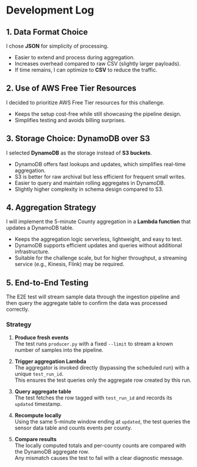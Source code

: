 # Development Log

## 1. Data Format Choice
I chose **JSON** for simplicity of processing.
- Easier to extend and process during aggregation.
- Increases overhead compared to raw CSV (slightly larger payloads).
- If time remains, I can optimize to **CSV** to reduce the traffic.

## 2. Use of AWS Free Tier Resources
I decided to prioritize AWS Free Tier resources for this challenge.
- Keeps the setup cost-free while still showcasing the pipeline design.
- Simplifies testing and avoids billing surprises.

## 3. Storage Choice: DynamoDB over S3
I selected **DynamoDB** as the storage instead of **S3 buckets**.
- DynamoDB offers fast lookups and updates, which simplifies real-time aggregation.
- S3 is better for raw archival but less efficient for frequent small writes.
- Easier to query and maintain rolling aggregates in DynamoDB.
- Slightly higher complexity in schema design compared to S3.

## 4. Aggregation Strategy
I will implement the 5-minute County aggregation in a **Lambda function** that updates a DynamoDB table.
- Keeps the aggregation logic serverless, lightweight, and easy to test.
- DynamoDB supports efficient updates and queries without additional infrastructure.
- Suitable for the challenge scale, but for higher throughput, a streaming service (e.g., Kinesis, Flink) may be required.

## 5. End-to-End Testing
The E2E test will stream sample data through the ingestion pipeline and then query the aggregate table to confirm the data was processed correctly.  

### Strategy
1. **Produce fresh events**  
   The test runs `producer.py` with a fixed `--limit` to stream a known number of samples into the pipeline.

2. **Trigger aggregation Lambda**  
   The aggregator is invoked directly (bypassing the scheduled run) with a unique `test_run_id`.  
   This ensures the test queries only the aggregate row created by this run.

3. **Query aggregate table**  
   The test fetches the row tagged with `test_run_id` and records its `updated` timestamp.

4. **Recompute locally**  
   Using the same 5-minute window ending at `updated`, the test queries the sensor data table and counts events per county.

5. **Compare results**  
   The locally computed totals and per-county counts are compared with the DynamoDB aggregate row.  
   Any mismatch causes the test to fail with a clear diagnostic message.